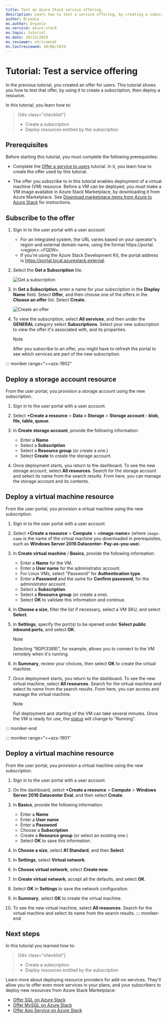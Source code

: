 ```yaml
---
title: Test an Azure Stack service offering.
description: Learn how to test a service offering, by creating a subscription and deploying resources. 
author: BryanLa
ms.author: bryanla
ms.service: azure-stack
ms.topic: tutorial
ms.date: 10/13/2019
ms.reviewer: shriramnat
ms.lastreviewed: 10/06/2019
---
```


# Tutorial: Test a service offering

In the previous tutorial, you created an offer for users. This tutorial shows you how to test that offer, by using it to create a subscription, then deploy a resource. 

In this tutorial, you learn how to:

> [!div class="checklist"]
> * Create a subscription
> * Deploy resources entitled by the subscription

## Prerequisites

Before starting this tutorial, you must complete the following prerequisites:

- Complete the [Offer a service to users](tutorial-offer-services.md) tutorial. In it, you learn how to create the offer used by this tutorial.

- The offer you subscribe to in this tutorial enables deployment of a virtual machine (VM) resource. Before a VM can be deployed, you must make a VM image available in Azure Stack Marketplace, by downloading it from Azure Marketplace. See [Download marketplace items from Azure to Azure Stack](azure-stack-download-azure-marketplace-item.md) for instructions. 

## Subscribe to the offer

1. Sign in to the user portal with a user account 

   - For an integrated system, the URL varies based on your operator's region and external domain name, using the format https://portal.&lt;*region*&gt;.&lt;*FQDN*&gt;.
   - If you're using the Azure Stack Development Kit, the portal address is https://portal.local.azurestack.external.

1. Select the **Get a Subscription** tile.

   ![Get a subscription](media/tutorial-test-offer/1-get-subscription.png)

1. In **Get a Subscription**, enter a name for your subscription in the **Display Name** field. Select **Offer**, and then choose one of the offers in the **Choose an offer** list. Select **Create**.

   ![Create an offer](media/tutorial-test-offer/2-create-offer.png)

1. To view the subscription, select **All services**, and then under the **GENERAL** category select **Subscriptions**. Select your new subscription to view the offer it's associated with, and its properties.

   >[!NOTE]
   >After you subscribe to an offer, you might have to refresh the portal to see which services are part of the new subscription.

::: moniker range=">=azs-1902"
## Deploy a storage account resource

From the user portal, you provision a storage account using the new subscription.

1. Sign in to the user portal with a user account.

1. Select **+Create a resource** > **Data + Storage** > **Storage account - blob, file, table, queue**.

1. In **Create storage account**, provide the following information:
  
   - Enter a **Name**
   - Select a **Subscription**
   - Select a **Resource group** (or create a one.) 
   - Select **Create** to create the storage account.

1. Once deployment starts, you return to the dashboard. To see the new storage account, select **All resources**. Search for the storage account and select its name from the search results. From here, you can manage the storage account and its contents.

## Deploy a virtual machine resource

From the user portal, you provision a virtual machine using the new subscription.

1. Sign in to the user portal with a user account.

1. Select **+Create a resource** > **Compute** > **\<image-name\>** (where `image-name` is the name of the virtual machine you downloaded in prerequisites, such as **Windows Server 2016 Datacenter- Pay-as-you-use**).
1. In **Create virtual machine** / **Basics**, provide the following information:
  
   - Enter a **Name** for the VM.
   - Enter a **User name** for the administrator account.
   - For Linux VMs, select "Password" for **Authentication type**.
   - Enter a **Password** and the same for **Confirm password**, for the administrator account.
   - Select a **Subscription**.
   - Select a **Resource group** (or create a one). 
   - Select **OK** to validate this information and continue.

1. In **Choose a size**, filter the list if necessary, select a VM SKU, and select **Select**.  
1. In **Settings**, specify the port(s) to be opened under **Select public inbound ports**, and select **OK**.
   > [!NOTE]
   > Selecting "RDP(3389)", for example, allows you to connect to the VM remotely when it's running.
1. In **Summary**, review your choices, then select **OK** to create the virtual machine.  
1. Once deployment starts, you return to the dashboard. To see the new virtual machine, select **All resources**. Search for the virtual machine and select its name from the search results. From here, you can access and manage the virtual machine.
   > [!NOTE]
   > Full deployment and starting of the VM can take several minutes. Once the VM is ready for use, the [status](/azure/virtual-machines/windows/states-lifecycle) will change to "Running".

::: moniker-end

::: moniker range="<=azs-1901"
## Deploy a virtual machine resource

From the user portal, you provision a virtual machine using the new subscription.

1. Sign in to the user portal with a user account.

1. On the dashboard, select **+Create a resource** > **Compute** > **Windows Server 2016 Datacenter Eval**, and then select **Create**.

1. In **Basics**, provide the following information:
  
   - Enter a **Name**
   - Enter a **User name**
   - Enter a **Password**
   - Choose a **Subscription**
   - Create a **Resource group** (or select an existing one.) 
   - Select **OK** to save this information.

1. In **Choose a size**, select **A1 Standard**, and then **Select**.  
1. In **Settings**, select **Virtual network**.

1. In **Choose virtual network**, select **Create new**.

1. In **Create virtual network**, accept all the defaults, and select **OK**.

1. Select **OK** in **Settings** to save the network configuration.

1. In **Summary**, select **OK** to create the virtual machine.  

1. To see the new virtual machine, select **All resources**. Search for the virtual machine and select its name from the search results.
::: moniker-end

## Next steps

In this tutorial you learned how to:

> [!div class="checklist"]
> * Create a subscription
> * Deploy resources entitled by the subscription

Learn more about deploying resource providers for add-on services. They'll allow you to offer even more services in your plans, and your subscribers to deploy new resources from Azure Stack Marketplace:

- [Offer SQL on Azure Stack](azure-stack-sql-resource-provider.md)
- [Offer MySQL on Azure Stack](azure-stack-mysql-resource-provider.md)
- [Offer App Service on Azure Stack](azure-stack-app-service-overview.md)

